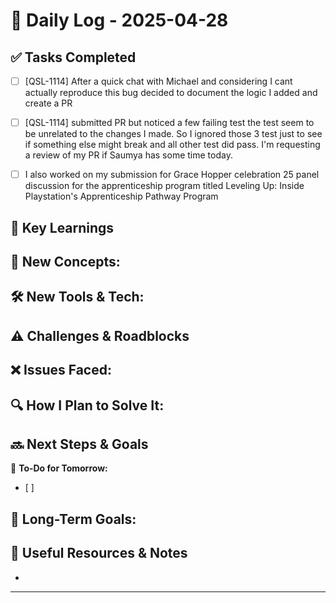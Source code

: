 
# 📝 Daily Log - 2025-04-28

## ✅ Tasks Completed
- [ ] [QSL-1114] After a quick chat with Michael and considering I cant actually reproduce this bug
  decided to document the logic I added and create a PR
- [ ] [QSL-1114] submitted PR but noticed a few failing test
  the test seem to be unrelated to the changes I made. So I ignored those 3 test just to see if something else might break
  and all other test did pass. I'm requesting a review of my PR if Saumya has some time today.

- [ ] I also worked on my submission for Grace Hopper celebration 25 panel discussion for the apprenticeship program titled 
  Leveling Up: Inside Playstation's Apprenticeship Pathway Program

## 📖 Key Learnings
📌 **New Concepts:**
-

🛠 **New Tools & Tech:**
-

## ⚠️ Challenges & Roadblocks
❌ **Issues Faced:**
-

🔍 **How I Plan to Solve It:**
-

## 🔜 Next Steps & Goals
🎯 **To-Do for Tomorrow:**
- [ ]

📅 **Long-Term Goals:**
-

## 🔗 Useful Resources & Notes
-

---
